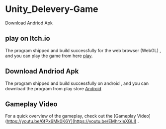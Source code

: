 # Unity_Delevery-Game
Download Andriod Apk

## play on Itch.io
The program shipped and build successfully for the web browser (WebGL) , and you can play the game from here  [play](https://msalah1999gmailcom.itch.io/delivery-hero).

## Download Andriod Apk
The program shipped and build successfully on android , and you can download the program from play store [Android ](https://play.google.com/store/apps/details?id=com.SalahGames.DeleveryHero&pcampaignid=web_share)

## Gameplay Video

For a quick overview of the gameplay, check out the [Gameplay Video](https://youtu.be/6fPx6Mk0K6Y](https://youtu.be/EMhrxieXGLI) .
